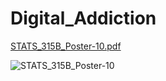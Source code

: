 # Digital_Addiction
[STATS_315B_Poster-10.pdf](https://github.com/vravoson/Digital_Addiction/files/11692964/STATS_315B_Poster-10.pdf)

![STATS_315B_Poster-10](https://github.com/vravoson/Digital_Addiction/assets/90440729/67a41997-6205-49a0-8798-e512f1620cbd)

